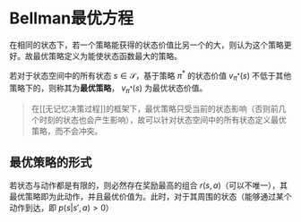 # Bellman最优方程

在相同的状态下，若一个策略能获得的状态价值比另一个的大，则认为这个策略更好。故最优策略定义为能使状态函数最大的策略。

若对于状态空间中的所有状态 $s \in \mathcal{S}$，基于策略 $\pi^*$ 的状态价值 $v_{\pi^*}(s)$ 不低于其他策略下的，则称其为**最优策略**， $v_{\pi^*}(s)$ 为最优状态价值。

> 在[[无记忆决策过程]]的框架下，最优策略只受当前的状态影响（否则前几个时刻的状态也会产生影响），故可以针对状态空间中的所有状态定义最优策略，而不会冲突。

## 最优策略的形式

若状态与动作都是有限的，则必然存在奖励最高的组合 $r(s,a)$（可以不唯一），其最优策略即为此动作，并且最优价值为。此时，对于其周围的状态（能够通过某个动作到达，即 $p(s|s',a)>0$）